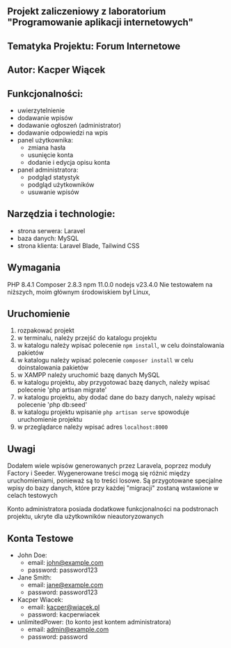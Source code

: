 ## Projekt zaliczeniowy z laboratorium "Programowanie aplikacji internetowych"

## Tematyka Projektu: Forum Internetowe

## Autor: Kacper Wiącek

## Funkcjonalności:
- uwierzytelnienie
- dodawanie wpisów
- dodawanie ogłoszeń (administrator)
- dodawanie odpowiedzi na wpis
- panel użytkownika:
  - zmiana hasła
  - usunięcie konta
  - dodanie i edycja opisu konta
- panel administratora:
  - podgląd statystyk
  - podgląd użytkowników
  - usuwanie wpisów

## Narzędzia i technologie:
- strona serwera: Laravel
- baza danych: MySQL
- strona klienta: Laravel Blade, Tailwind CSS

## Wymagania
PHP 8.4.1
Composer 2.8.3
npm 11.0.0
nodejs v23.4.0
Nie testowałem na niższych, moim głównym środowiskiem był Linux, 

## Uruchomienie

1. rozpakować projekt
2. w terminalu, należy przejść do katalogu projektu
3. w katalogu należy wpisać polecenie `npm install`, w celu doinstalowania pakietów
4. w katalogu należy wpisać polecenie `composer install` w celu doinstalowania pakietów
5. w XAMPP należy uruchomić bazę danych MySQL
6. w katalogu projektu, aby przygotować bazę danych, należy wpisać polecenie 'php artisan migrate'
7. w katalogu projektu, aby dodać dane do bazy danych, należy wpisać polecenie 'php db:seed'
8. w katalogu projektu wpisanie `php artisan serve` spowoduje uruchomienie projektu
9. w przeglądarce należy wpisać adres `localhost:8000`

## Uwagi
Dodałem wiele wpisów generowanych przez Laravela, poprzez moduły Factory i Seeder. 
Wygenerowane treści mogą się różnić między uruchomieniami, ponieważ są to treści losowe.
Są przygotowane specjalne wpisy do bazy danych, które przy każdej "migracji" zostaną wstawione w celach testowych

Konto administratora posiada dodatkowe funkcjonalności na podstronach projektu, ukryte dla użytkowników nieautoryzowanych

## Konta Testowe

- John Doe:
  - email: john@example.com
  - password: password123
- Jane Smith:
  - email: jane@example.com 
  - password: password123
- Kacper Wiacek:
  - email: kacper@wiacek.pl
  - password: kacperwiacek
- unlimitedPower: (to konto jest kontem administratora)
  - email: admin@example.com
  - password: password
